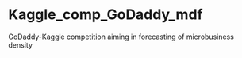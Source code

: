 # Kaggle_comp_GoDaddy_mdf
GoDaddy-Kaggle competition aiming in forecasting of microbusiness density
